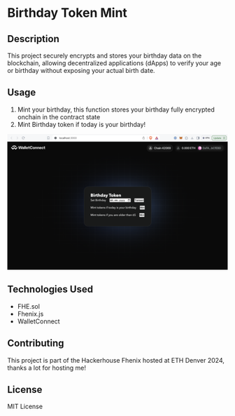 # Birthday Token Mint

## Description
This project securely encrypts and stores your birthday data on the blockchain, allowing decentralized applications (dApps) to verify your age or birthday without exposing your actual birth date.

## Usage
1. Mint your birthday, this function stores your birthday fully encrypted onchain in the contract state
2. Mint Birthday token if today is your birthday! 

![Front End](front_end.png)

## Technologies Used
- FHE.sol
- Fhenix.js
- WalletConnect

## Contributing
This project is part of the Hackerhouse Fhenix hosted at ETH Denver 2024, thanks a lot for hosting me!

## License
MIT License
